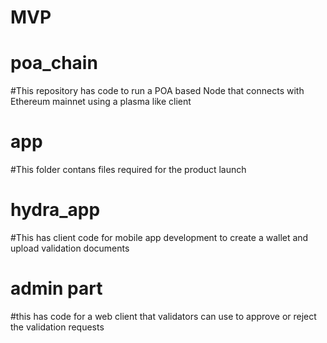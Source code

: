 # MVP

# poa_chain 
#This repository has code to run a POA based Node that connects with Ethereum mainnet using a plasma like client

# app
#This folder contans files required for the product launch

# hydra_app
#This has client code for mobile app development to create a wallet and upload validation documents

# admin part
#this has code for a web client that validators can use to approve or reject the validation requests
